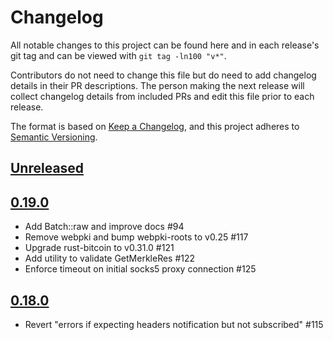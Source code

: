 # Changelog

All notable changes to this project can be found here and in each release's git tag and can be viewed with `git tag -ln100 "v*"`.

Contributors do not need to change this file but do need to add changelog details in their PR descriptions. The person making the next release will collect changelog details from included PRs and edit this file prior to each release.

The format is based on [Keep a Changelog](https://keepachangelog.com/en/1.0.0/),
and this project adheres to [Semantic Versioning](https://semver.org/spec/v2.0.0.html).

## [Unreleased]

## [0.19.0]

 - Add Batch::raw and improve docs #94
 - Remove webpki and bump webpki-roots to v0.25 #117
 - Upgrade rust-bitcoin to v0.31.0 #121
 - Add utility to validate GetMerkleRes #122
 - Enforce timeout on initial socks5 proxy connection #125

## [0.18.0]

 - Revert "errors if expecting headers notification but not subscribed" #115

[0.18.0]: https://github.com/bitcoindevkit/rust-electrum-client/compare/0.17.0...0.18.0
[0.19.0]: https://github.com/bitcoindevkit/rust-electrum-client/compare/0.18.0...v0.19.0
[Unreleased]: https://github.com/bitcoindevkit/rust-electrum-client/compare/0.19.0...HEAD

